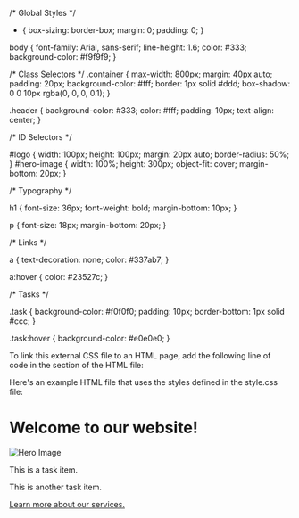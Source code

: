 
/* Global Styles */

* {
  box-sizing: border-box;
  margin: 0;
  padding: 0;
}

body {
  font-family: Arial, sans-serif;
  line-height: 1.6;
  color: #333;
  background-color: #f9f9f9;
}

/* Class Selectors */
.container {
  max-width: 800px;
  margin: 40px auto;
  padding: 20px;
  background-color: #fff;
  border: 1px solid #ddd;
  box-shadow: 0 0 10px rgba(0, 0, 0, 0.1);
}

.header {
  background-color: #333;
  color: #fff;
  padding: 10px;
  text-align: center;
}

/* ID Selectors */

#logo {
  width: 100px;
  height: 100px;
  margin: 20px auto;
  border-radius: 50%;
}
#hero-image {
  width: 100%;
  height: 300px;
  object-fit: cover;
  margin-bottom: 20px;
}

/* Typography */

h1 {
  font-size: 36px;
  font-weight: bold;
  margin-bottom: 10px;
}

p {
  font-size: 18px;
  margin-bottom: 20px;
}

/* Links */

a {
  text-decoration: none;
  color: #337ab7;
}

a:hover {
  color: #23527c;
}

/* Tasks */

.task {
  background-color: #f0f0f0;
  padding: 10px;
  border-bottom: 1px solid #ccc;
}

.task:hover {
  background-color: #e0e0e0;
}


To link this external CSS file to an HTML page, add the following line of code in the <head> section of the HTML file:


<link rel="stylesheet" type="text/css" href="style.css">


Here's an example HTML file that uses the styles defined in the style.css file:


<!DOCTYPE html>
<html>
<head>
  <title>Styled HTML Page</title>
  <link rel="stylesheet" type="text/css" href="style.css">
</head>
<body>
  <div class="container">
    <div class="header">
      <h1>Welcome to our website!</h1>
    </div>
    <img id="hero-image" src="hero-image.jpg" alt="Hero Image">
    <div class="task">
      <p>This is a task item.</p>
    </div>
    <div class="task">
      <p>This is another task item.</p>
    </div>
    <p><a href="#">Learn more about our services.</a></p>
  </div>
</body>
</html>
